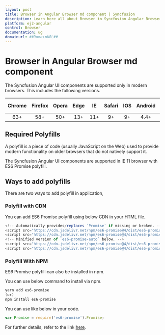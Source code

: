 ```yaml
---
layout: post
title: Browser in Angular Browser md component | Syncfusion
description: Learn here all about Browser in Syncfusion Angular Browser md component of Syncfusion Essential JS 2 and more.
platform: ej2-angular
control: Browser 
documentation: ug
domainurl: ##DomainURL##
---
```


# Browser in Angular Browser md component

The Syncfusion Angular UI components are supported only in modern browsers. This includes the following versions.

|    Chrome    |    Firefox    |    Opera     |    Edge    |    IE      |    Safari    |    IOS    |    Android    |    Windows   Mobile    |
|:--------------:|:---------------:|:--------------:|:------------:|:------------:|:--------------:|:-----------:|:---------------:|:--------------:|
|    63+    |    58+    |    50+    |    13+    |    11+    |    9+    |    9+    |    4.4+    |    IE 11+    |

## Required Polyfills

A polyfill is a piece of code (usually JavaScript on the Web) used to provide modern functionality on older browsers that do not natively support it.

The Syncfusion Angular UI components are supported in IE 11 browser with ES6 Promise polyfill.

## Ways to add polyfills

There are two ways to add polyfill in application,

### Polyfill with CDN

You can add ES6 Promise polyfill using below CDN in your HTML file.

```typescript
<!-- Automatically provides/replaces `Promise` if missing or broken. -->
<script src="https://cdn.jsdelivr.net/npm/es6-promise@4/dist/es6-promise.js"></script>
<script src="https://cdn.jsdelivr.net/npm/es6-promise@4/dist/es6-promise.auto.js"></script>
<!-- Minified version of `es6-promise-auto` below. -->
<script src="https://cdn.jsdelivr.net/npm/es6-promise@4/dist/es6-promise.min.js"></script>
<script src="https://cdn.jsdelivr.net/npm/es6-promise@4/dist/es6-promise.auto.min.js"></script>

```

### Polyfill With NPM

ES6 Promise polyfill can also be installed in npm.

You can use below command to install via npm.

```typescript
yarn add es6-promise
(or)
npm install es6-promise

```

You can use like below in your code.

```typescript
var Promise = require('es6-promise').Promise;

```

For further details, refer to the link [here](https://github.com/stefanpenner/es6-promise).